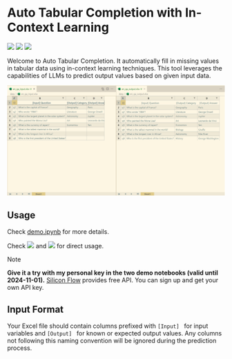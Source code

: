 # Auto Tabular Completion with In-Context Learning

![](https://img.shields.io/github/last-commit/Ki-Seki/autotab?color=green) [![](https://img.shields.io/badge/-%F0%9F%A4%97%20HuggingFace%20Space-orange?style=flat)](https://huggingface.co/spaces/Ki-Seki/AutoTab) [![](https://img.shields.io/badge/-%F0%9F%A4%96%20ModelScope%20Space-blue?style=flat)](https://www.modelscope.cn/studios/KiSeki/AutoTab) 

Welcome to Auto Tabular Completion. It automatically fill in missing values in tabular data using in-context learning techniques. This tool leverages the capabilities of LLMs to predict output values based on given input data.

![Demo1](./assets/demo1.png)

## Usage

Check [demo.ipynb](demo.ipynb) for more details. 

Check [![](https://img.shields.io/badge/-%F0%9F%A4%97%20HuggingFace%20Space-orange?style=flat)](https://huggingface.co/spaces/Ki-Seki/AutoTab) and [![](https://img.shields.io/badge/-%F0%9F%A4%96%20ModelScope%20Space-blue?style=flat)](https://www.modelscope.cn/studios/KiSeki/AutoTab) for direct usage.

> [!Note]
> **Give it a try with my personal key in the two demo notebooks (valid until 2024-11-01).** [Silicon Flow](https://cloud.siliconflow.cn/) provides free API. You can sign up and get your own API key.

## Input Format

Your Excel file should contain columns prefixed with `[Input] ` for input variables and `[Output] ` for known or expected output values. Any columns not following this naming convention will be ignored during the prediction process.
